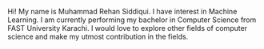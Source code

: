 Hi! My name is Muhammad Rehan Siddiqui.
I have interest in Machine Learning.
I am currently performing my bachelor in Computer Science from FAST University Karachi.
I would love to explore other fields of computer science and make my utmost contribution in the fields.
